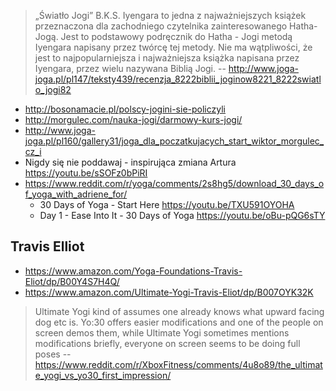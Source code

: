 > „Światło Jogi” B.K.S. Iyengara to jedna z najważniejszych książek przeznaczona dla zachodniego czytelnika zainteresowanego Hatha-Jogą.
Jest to podstawowy podręcznik do Hatha - Jogi metodą Iyengara napisany przez twórcę tej metody. Nie ma wątpliwości, że jest to najpopularniejsza i najważniejsza książka napisana przez Iyengara, przez wielu nazywana Biblią Jogi.
> -- http://www.joga-joga.pl/pl147/teksty439/recenzja_8222biblii_joginow8221_8222swiatlo_jogi82

- http://bosonamacie.pl/polscy-jogini-sie-policzyli
- http://morgulec.com/nauka-jogi/darmowy-kurs-jogi/
- http://www.joga-joga.pl/pl160/gallery31/joga_dla_poczatkujacych_start_wiktor_morgulec_cz_i
- Nigdy się nie poddawaj - inspirująca zmiana Artura https://youtu.be/sSOFz0bPiRI
- https://www.reddit.com/r/yoga/comments/2s8hg5/download_30_days_of_yoga_with_adriene_for/
  - 30 Days of Yoga - Start Here https://youtu.be/TXU591OYOHA
  - Day 1 - Ease Into It - 30 Days of Yoga https://youtu.be/oBu-pQG6sTY

## Travis Elliot

- https://www.amazon.com/Yoga-Foundations-Travis-Eliot/dp/B00Y4S7H4Q/
- https://www.amazon.com/Ultimate-Yogi-Travis-Eliot/dp/B007OYK32K

> Ultimate Yogi kind of assumes one already knows what upward facing dog etc is. Yo:30 offers easier modifications and one of the people on screen demos them, while Ultimate Yogi sometimes mentions modifications briefly, everyone on screen seems to be doing full poses
> -- https://www.reddit.com/r/XboxFitness/comments/4u8o89/the_ultimate_yogi_vs_yo30_first_impression/

